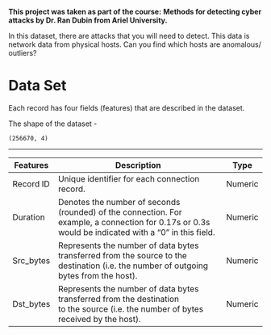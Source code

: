 **This project was taken as part of the course:**
**Methods for detecting cyber attacks by Dr. Ran Dubin from Ariel University.**



In this dataset, there are attacks that you will need to detect. This data is network data from physical
hosts. Can you find which hosts are anomalous/ outliers?

# Data Set

Each record has four fields (features) that are described in the dataset.

The shape of the dataset - 

```
(256670, 4)
```

------

| Features  | Description                                                  | Type    |
| --------- | ------------------------------------------------------------ | ------- |
| Record ID | Unique identifier for each connection record.                | Numeric |
| Duration  | Denotes the number of seconds (rounded) of the connection. For<br/>example, a connection for 0.17s or 0.3s would be indicated with a “0” in this field. | Numeric |
| Src_bytes | Represents the number of data bytes transferred from the source to the<br/>destination (i.e. the number of outgoing bytes from the host). | Numeric |
| Dst_bytes | Represents the number of data bytes transferred from the destination<br/>to the source (i.e. the number of bytes received by the host). | Numeric |

